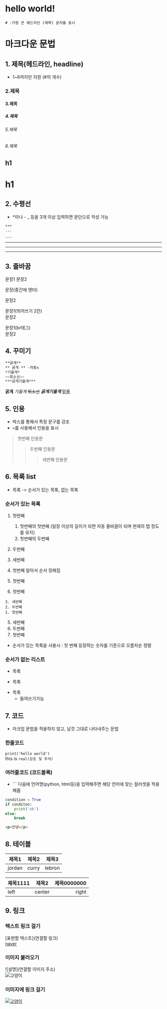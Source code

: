 # hello world!
`# :가장 큰 헤드라인 (제목) 문자를 표시`

# 마크다운 문법
## 1. 제목(헤드라인, headline)
* 1~6까지만 지원 (#의 개수)
### 2.제목
#### 3.제목
##### 4.제목
###### 5.제목
###### 6.제목

h1 
----

h1
====

## 2. 수평선
* *이나 - _ 등을 3개 이상 입력하면 문단으로 작성 가능
```markdown
***
---
___
```
***
---
___

## 3. 줄바꿈
문장1
문장2

문장(중간에 엔터)

문장2

문장1(띄어쓰기 2칸)  
문장2

문장1(br태그)<br>
문장2

## 4. 꾸미기
```markdown
**굵게**
** 굵게 ** -작동x
*기울게*
~~취소선~~
***굵게기울게***
```

**굵게**
*기울게*
~~취소선~~
***굵게기울게***
<u>밑줄</u>

## 5. 인용
* 박스를 통해서 특정 문구를 강조
* `>`를 사용해서 인용을 표시 

> 첫번째 인용문
>> 두번째 인용문
>>> 세번째 인용문

## 6. 목록 list
* 목록 -> 순서가 있는 목록, 없는 목록
### 순서가 있는 목록
1. 첫번째
    1. 첫번째의 첫번째 (일정 이상의 길이가 되면 자동 줄바꿈이 되며 현재의 탭 정도를 유지)
    2. 첫번째의 두번째 
2. 두번째
3. 세번째

5. 첫번째 알아서 순서 정해짐
9. 첫번째
8. 첫번째

```
3. 세번째 
2. 두번째
1. 첫번째
```
5. 세번째 
2. 두번째
1. 첫번째
* 순서가 있는 목록을 사용시 : 
첫 번째 등장하는 숫자를 기준으로 오름차순 정렬

### 순서가 없는 리스트

* 목록
- 목록
+ 목록
    - 들여쓰기가능

## 7. 코드
* 마크업 문법을 적용하지 않고, 날것 그대로 나타내주는 문법
### 한줄코드
`print('hello world')`  
this is `real(강조 및 주석)`

### 여러줄코드 (코드블록)
* \``` 다음에 언어명(python, html등)을 입력해주면 해당 언어에 맞는 컬러셋을 적용해줌
```py 
condition = True
if conditon:
    print('ok')
else:
    break

```
```html
<p>안녕</p>
```

## 8. 테이블
|제목1|제목2|제목3|
|----|---|--|
|jordan|curry|lebron|

|제목1111|제목2|제목0000000|
|:-|:-:|-:|
|left|center|right|



## 9. 링크
### 텍스트 링크 걸기
[표현할 텍스트](연결할 링크)  
[naver](http://naver.com)
### 이미지 불러오기
![설명](연결할 이미지 주소)  
![고양이](https://cdn.pixabay.com/photo/2014/04/13/20/49/cat-323262_1280.jpg)
### 이미지에 링크 걸기
[![고양이](https://cdn.pixabay.com/photo/2014/04/13/20/49/cat-323262_1280.jpg)](http://naver.com)





